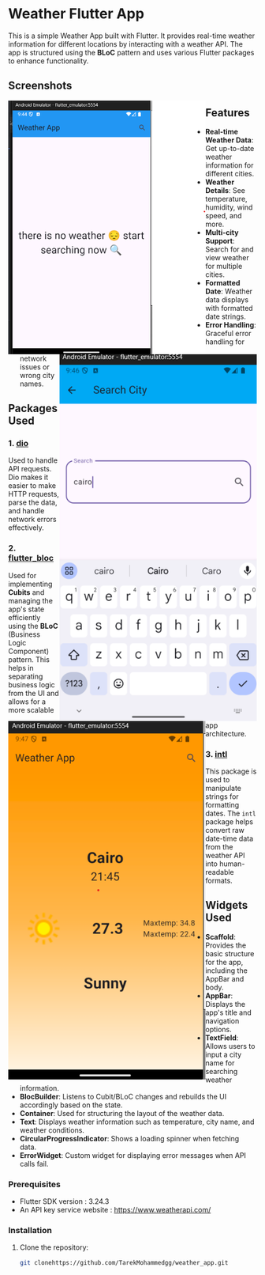 # Weather Flutter App

This is a simple Weather App built with Flutter. It provides real-time weather information for different locations by interacting with a weather API. The app is structured using the **BLoC** pattern and uses various Flutter packages to enhance functionality.

## Screenshots
<img align="left" alt="Coding" width = "400" src = "assets/NoWeatherScreen.png">
<img align="right" alt="Coding" width = "400" src = "assets/SearchWeatherScreen.png">
<img align="left" alt="Coding" width = "400" src = "assets/WeatherInfoScreen.png">



## Features

- **Real-time Weather Data**: Get up-to-date weather information for different cities.
- **Weather Details**: See temperature, humidity, wind speed, and more.
- **Multi-city Support**: Search for and view weather for multiple cities.
- **Formatted Date**: Weather data displays with formatted date strings.
- **Error Handling**: Graceful error handling for network issues or wrong city names.

## Packages Used

### 1. [dio](https://pub.dev/packages/dio)
Used to handle API requests. Dio makes it easier to make HTTP requests, parse the data, and handle network errors effectively.

### 2. [flutter_bloc](https://pub.dev/packages/flutter_bloc)
Used for implementing **Cubits** and managing the app's state efficiently using the **BLoC** (Business Logic Component) pattern. This helps in separating business logic from the UI and allows for a more scalable app architecture.

### 3. [intl](https://pub.dev/packages/intl)
This package is used to manipulate strings for formatting dates. The `intl` package helps convert raw date-time data from the weather API into human-readable formats.

## Widgets Used

- **Scaffold**: Provides the basic structure for the app, including the AppBar and body.
- **AppBar**: Displays the app's title and navigation options.
- **TextField**: Allows users to input a city name for searching weather information.
- **BlocBuilder**: Listens to Cubit/BLoC changes and rebuilds the UI accordingly based on the state.
- **Container**: Used for structuring the layout of the weather data.
- **Text**: Displays weather information such as temperature, city name, and weather conditions.
- **CircularProgressIndicator**: Shows a loading spinner when fetching data.
- **ErrorWidget**: Custom widget for displaying error messages when API calls fail.


### Prerequisites

- Flutter SDK version : 3.24.3
- An API key service website : https://www.weatherapi.com/

### Installation

1. Clone the repository:
   ```bash
   git clonehttps://github.com/TarekMohammedgg/weather_app.git
